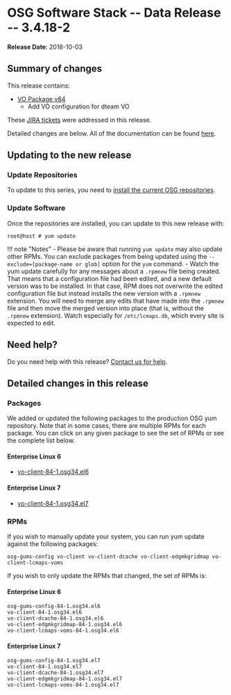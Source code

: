 OSG Software Stack -- Data Release -- 3.4.18-2
==============================================

**Release Date**: 2018-10-03

Summary of changes
------------------

This release contains:

-   [VO Package v84](https://github.com/opensciencegrid/osg-vo-config/releases/tag/release-84)
    -   Add VO configuration for dteam VO

These [JIRA tickets](https://jira.opensciencegrid.org/issues/?jql=project%20%3D%20SOFTWARE%20AND%20fixVersion%20%3D%203.4.18-2%20ORDER%20BY%20priority%20DESC%2C%20key%20DESC) were addressed in this release.

Detailed changes are below. All of the documentation can be found [here](../../index.md).

Updating to the new release
---------------------------

### Update Repositories

To update to this series, you need to [install the current OSG repositories](../../common/yum.md#install-osg-repositories).

### Update Software

Once the repositories are installed, you can update to this new release with:

``` console
root@host # yum update
```

!!! note "Notes"
    -   Please be aware that running `yum update` may also update other RPMs. You can exclude packages from being updated using the `--exclude=[package-name or glob]` option for the `yum` command.
    -   Watch the yum update carefully for any messages about a `.rpmnew` file being created. That means that a configuration file had been edited, and a new default version was to be installed. In that case, RPM does not overwrite the edited configuration file but instead installs the new version with a `.rpmnew` extension. You will need to merge any edits that have made into the `.rpmnew` file and then move the merged version into place (that is, without the `.rpmnew` extension). Watch especially for `/etc/lcmaps.db`, which every site is expected to edit.

Need help?
----------

Do you need help with this release? [Contact us for help](../../common/help.md).

Detailed changes in this release
--------------------------------

### Packages

We added or updated the following packages to the production OSG yum repository. Note that in some cases, there are multiple RPMs for each package. You can click on any given package to see the set of RPMs or see the complete list below.

#### Enterprise Linux 6

-   [vo-client-84-1.osg34.el6](https://koji.chtc.wisc.edu/koji/search?match=glob&type=build&terms=vo-client-84-1.osg34.el6)

#### Enterprise Linux 7

-   [vo-client-84-1.osg34.el7](https://koji.chtc.wisc.edu/koji/search?match=glob&type=build&terms=vo-client-84-1.osg34.el7)

### RPMs

If you wish to manually update your system, you can run yum update against the following packages:

    osg-gums-config vo-client vo-client-dcache vo-client-edgmkgridmap vo-client-lcmaps-voms

If you wish to only update the RPMs that changed, the set of RPMs is:

#### Enterprise Linux 6

``` file
osg-gums-config-84-1.osg34.el6
vo-client-84-1.osg34.el6
vo-client-dcache-84-1.osg34.el6
vo-client-edgmkgridmap-84-1.osg34.el6
vo-client-lcmaps-voms-84-1.osg34.el6
```

#### Enterprise Linux 7

``` file
osg-gums-config-84-1.osg34.el7
vo-client-84-1.osg34.el7
vo-client-dcache-84-1.osg34.el7
vo-client-edgmkgridmap-84-1.osg34.el7
vo-client-lcmaps-voms-84-1.osg34.el7
```
